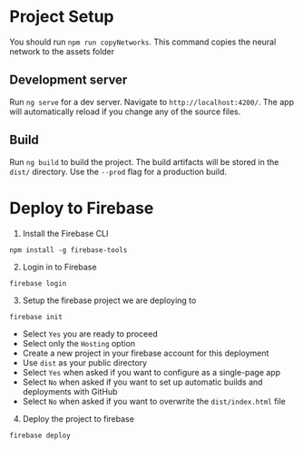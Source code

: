 # Project Setup

You should run `npm run copyNetworks`. This command copies the neural network to the assets folder

## Development server

Run `ng serve` for a dev server. Navigate to `http://localhost:4200/`. The app will automatically reload if you change any of the source files.

## Build

Run `ng build` to build the project. The build artifacts will be stored in the `dist/` directory. Use the `--prod` flag for a production build.

# Deploy to Firebase

1. Install the Firebase CLI

```
npm install -g firebase-tools
```

2. Login in to Firebase
```
firebase login
```

3. Setup the firebase project we are deploying to
```
firebase init
```
- Select `Yes` you are ready to proceed
- Select only the `Hosting` option
- Create a new project in your firebase account for this deployment
- Use `dist` as your public directory
- Select `Yes` when asked if you want to configure as a single-page app
- Select `No` when asked if you want to set up automatic builds and deployments with GitHub
- Select `No` when asked if you want to overwrite the `dist/index.html` file


4. Deploy the project to firebase

```
firebase deploy
```

